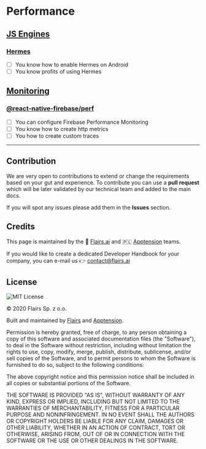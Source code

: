 Performance
===========

[JS Engines](/Technical%20Stack/Mobile%20Developer%20(WIP)/Performance.md#js-engines)
-------------------------------------------------------------------------------------

### [Hermes](/Technical%20Stack/Mobile%20Developer%20(WIP)/Performance.md#hermes)

*   [ ] You know how to enable Hermes on Android
*   [ ] You know profits of using Hermes

[Monitoring](/Technical%20Stack/Mobile%20Developer%20(WIP)/Performance.md#monitoring)
-------------------------------------------------------------------------------------

### [@react-native-firebase/perf](/Technical%20Stack/Mobile%20Developer%20(WIP)/Performance.md#@react-native-firebase/perf)

*   [ ] You can configure Firebase Performance Monitoring
*   [ ] You know how to create http metrics
*   [ ] You how to create custom traces

* * *

Contribution
------------

We are very open to contributions to extend or change the requirements based on your gut and experience. To contribute you can use a **pull request** which will be later validated by our technical team and added to the main docs.

If you will spot any issues please add them in the **Issues** section.

Credits
-------

This page is maintained by the 🔹 [Flairs.ai](http://Flairs.ai) and 🇵🇱 [Apptension](https://apptension.com) teams.

If you would like to create a dedicated Developer Handbook for your company, you can e-mail us 👉 [contact@flairs.ai](mailto:contact@flairs.ai)

License
-------

![MIT License](https://img.shields.io/badge/License-MIT-blue.svg)

© 2020 Flairs Sp. z o.o.

Built and maintained by [Flairs](https://www.flairs.ai) and [Apptension](https://apptension.com).

Permission is hereby granted, free of charge, to any person obtaining a copy of this software and associated documentation files (the "Software"), to deal in the Software without restriction, including without limitation the rights to use, copy, modify, merge, publish, distribute, sublicense, and/or sell copies of the Software, and to permit persons to whom the Software is furnished to do so, subject to the following conditions:

The above copyright notice and this permission notice shall be included in all copies or substantial portions of the Software.

THE SOFTWARE IS PROVIDED "AS IS", WITHOUT WARRANTY OF ANY KIND, EXPRESS OR IMPLIED, INCLUDING BUT NOT LIMITED TO THE WARRANTIES OF MERCHANTABILITY, FITNESS FOR A PARTICULAR PURPOSE AND NONINFRINGEMENT. IN NO EVENT SHALL THE AUTHORS OR COPYRIGHT HOLDERS BE LIABLE FOR ANY CLAIM, DAMAGES OR OTHER LIABILITY, WHETHER IN AN ACTION OF CONTRACT, TORT OR OTHERWISE, ARISING FROM, OUT OF OR IN CONNECTION WITH THE SOFTWARE OR THE USE OR OTHER DEALINGS IN THE SOFTWARE.